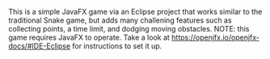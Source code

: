 This is a simple JavaFX game via an Eclipse project that works similar to the traditional Snake game, but adds many challening features such as collecting points, a time limit, and dodging moving obstacles.
NOTE: this game requires JavaFX to operate. Take a look at https://openjfx.io/openjfx-docs/#IDE-Eclipse for instructions to set it up.
